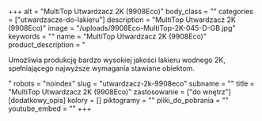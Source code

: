 +++
alt = "MultiTop Utwardzacz 2K (9908Eco)"
body_class = ""
categories = ["utwardzacze-do-lakieru"]
description = "MultiTop Utwardzacz 2K (9908Eco)"
image = "/uploads/9908Eco-MultiTop-2K-045-D-GB.jpg"
keywords = ""
name = "MultiTop Utwardzacz 2K (9908Eco)"
product_description = "<p>Umożliwia produkcję bardzo wysokiej jakości lakieru wodnego 2K, spełniającego najwyższe wymagania stawiane obiektom.</p>"
robots = "noindex"
slug = "utwardzacz-2k-9908eco"
subname = ""
title = "MultiTop Utwardzacz 2K (9908Eco)"
zastosowanie = ["do wnętrz"]
[dodatkowy_opis]
kolory = []
piktogramy = ""
pliki_do_pobrania = ""
youtube_embed = ""
+++
